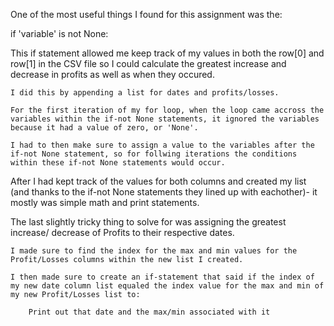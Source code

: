 One of the most useful things I found for this assignment was the:

if 'variable' is not None:

This if statement allowed me keep track of my values in both the row[0] and row[1] in the CSV file so I could calculate the greatest increase and decrease in profits as well as when they occured. 

    I did this by appending a list for dates and profits/losses.

    For the first iteration of my for loop, when the loop came accross the variables within the if-not None statements, it ignored the variables because it had a value of zero, or 'None'. 
    
    I had to then make sure to assign a value to the variables after the if-not None statement, so for follwing iterations the conditions within these if-not None statements would occur. 


After I had kept track of the values for both columns and created my list (and thanks to the if-not None statements they lined up with eachother)- it mostly was simple math and print statements.

The last slightly tricky thing to solve for was assigning the greatest increase/ decrease of Profits to their respective dates.

    I made sure to find the index for the max and min values for the Profit/Losses columns within the new list I created.

    I then made sure to create an if-statement that said if the index of my new date column list equaled the index value for the max and min of my new Profit/Losses list to:

        Print out that date and the max/min associated with it